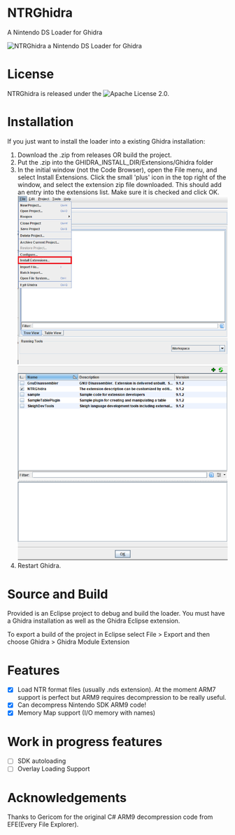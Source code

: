# NTRGhidra
A Nintendo DS Loader for Ghidra


![NTRGhidra a Nintendo DS Loader for Ghidra](https://media.defense.gov/2019/Apr/04/2002109557/-1/-1/0/190404-D-IM742-1002.PNG)

# License
NTRGhidra is released under the ![Apache License 2.0](https://github.com/pedro-javierf/NTRGhidra/blob/master/LICENSE).

# Installation

If you just want to install the loader into a existing Ghidra installation:

1. Download the .zip from releases OR build the project.
2. Put the .zip into the GHIDRA_INSTALL_DIR/Extensions/Ghidra folder
3. In the initial window (not the Code Browser), open the File menu, and select Install Extensions. Click the small 'plus' icon in the top right of the window, and select the extension zip file downloaded. This should add an entry into the extensions list. Make sure it is checked and click OK.
![Step 1](install1.PNG)
![Step 2](install2.PNG)
4. Restart Ghidra.

# Source and Build

Provided is an Eclipse project to debug and build the loader. You must have a Ghidra installation as well as the Ghidra Eclipse extension.

To export a build of the project in Eclipse select File > Export and then choose Ghidra > Ghidra Module Extension

# Features
 - [x] Load NTR format files (usually .nds extension). At the moment ARM7 support is perfect but ARM9 requires decompression to be really useful.
 - [x] Can decompress Nintendo SDK ARM9 code!
 - [x] Memory Map support (I/O memory with names)

# Work in progress features
 - [ ] SDK autoloading
 - [ ] Overlay Loading Support

# Acknowledgements
Thanks to Gericom for the original C# ARM9 decompression code from EFE(Every File Explorer).
